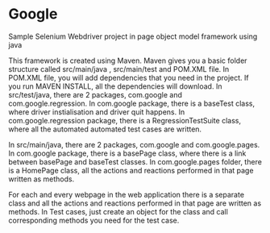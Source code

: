 Google
======

Sample Selenium Webdriver project in page object model framework using java

This framework is created using Maven.
Maven gives you a basic folder structure called src/main/java , src/main/test and POM.XML file.
In POM.XML file, you will add dependencies that you need in the project.
If you run MAVEN INSTALL, all the dependencies will download.
In src/test/java, there are 2 packages, com.google and com.google.regression.
In com.google package, there is a baseTest class, where driver instialisation and driver quit happens.
In com.google.regression package, there is a RegressionTestSuite class, where all the automated automated test cases are written.

In src/main/java, there are 2 packages, com.google and com.google.pages.
In com.google package, there is a basePage class, where there is a link between basePage and baseTest classes.
In com.google.pages folder, there is a HomePage class, all the actions and reactions performed in that page written as methods.

For each and every webpage in the web application there is a separate class and all the actions and reactions 
performed in that page are written as methods.
In Test cases, just create an object for the class and call corresponding methods you need for the test case.



